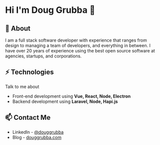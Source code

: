 # Hi I'm Doug Grubba 👋

## 🥸 About
I am a full stack software developer with experience that ranges from design to managing a team of developers, and everything in between. I have over 20 years of experience using the best open source software at agencies, startups, and corporations.

## ⚡ Technologies
Talk to me about
- Front-end development using **Vue, React, Node, Electron**
- Backend development using **Laravel, Node, Hapi.js**

## 📫 Contact Me
- LinkedIn - [@douggrubba](https://www.linkedin.com/in/douggrubba)
- Blog - [douggrubba.com](https://douggrubba.com)
